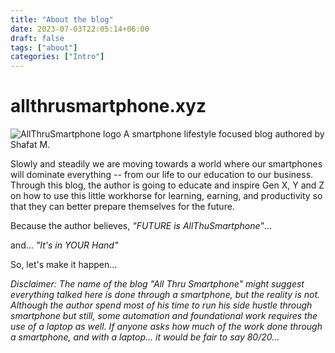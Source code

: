 ```yaml
---
title: "About the blog"
date: 2023-07-03T22:05:14+06:00
draft: false
tags: ["about"]
categories: ["Intro"]
---
```


# allthrusmartphone.xyz
![AllThruSmartphone logo](/images/logos/ATSv2captiontagline.png)
A smartphone lifestyle focused blog authored by Shafat M. 

Slowly and steadily we are moving towards a world where our smartphones will dominate everything -- from our life to our education to our business. Through this blog, the author is going to educate and inspire Gen X, Y and Z on how to use this little workhorse for learning, earning, and productivity so that they can better prepare themselves for the future. 

Because the author believes, *"FUTURE is AllThuSmartphone"*... 

and... *"It's in YOUR Hand"* 

So, let's make it happen...
  


  


*Disclaimer: The name of the blog "All Thru Smartphone" might suggest everything talked here is done through a smartphone, but the reality is not. Although the author spend most of his time to run his side hustle through smartphone but still, some automation and foundational work requires the use of a laptop as well. If anyone asks how much of the work done through a smartphone, and with a laptop... it would be fair to say 80/20...*